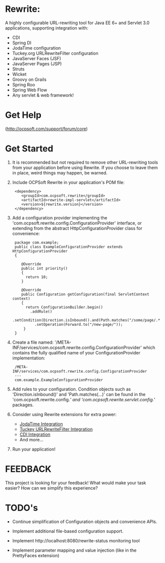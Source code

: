 Rewrite:
=================================================

A highly configurable URL-rewriting tool for Java EE 6+ and Servlet 3.0 applications, supporting integration with:

 * CDI
 * Spring DI
 * JodaTime configuration
 * Tuckey.org URLRewriteFilter configuration
 * JavaServer Faces (JSF)
 * JavaServer Pages (JSP)
 * Struts
 * Wicket
 * Groovy on Grails
 * Spring Roo
 * Spring Web Flow
 * Any servlet & web framework!

Get Help
==========
(http://ocpsoft.com/support/forum/core)

Get Started
==========

1. It is recommended but not required to remove other URL-rewriting tools from your application before using Rewrite. If you choose to leave them in place, weird things may happen, be warned.

2. Include OCPSoft Rewrite in your application's POM file:

        <dependency>
           <groupId>com.ocpsoft.rewrite</groupId>
           <artifactId>rewrite-impl-servlet</artifactId>
           <version>${rewrite.version}</version>
        </dependency>

3. Add a configuration provider implementing the 'com.ocpsoft.rewrite.config.ConfigurationProvider' interface, or extending from the abstract HttpConfigurationProvider class for convenience:

        package com.example;
        public class ExampleConfigurationProvider extends HttpConfigurationProvider
        {
	    
           @Override
           public int priority()
           {
             return 10;
           }
    
           @Override
           public Configuration getConfiguration(final ServletContext context)
           {
             return ConfigurationBuilder.begin()
               .addRule()
                 .setCondition(Direction.isInbound().and(Path.matches("/some/page/.*/")))
                 .setOperation(Forward.to("/new-page/"));
            }
        }

4. Create a file named: '/META-INF/services/com.ocpsoft.rewrite.config.ConfigurationProvider' which contains the fully qualified name of your ConfigurationProvider implementation:

        /META-INF/services/com.ocpsoft.rewrite.config.ConfigurationProvider
        ---
        com.example.ExampleConfigurationProvider

5. Add rules to your configuration. Condition objects such as 'Direction.isInbound()' and 'Path.matches(...)' can be found in the 'com.ocpsoft.rewrite.config.*' and 'com.ocpsoft.rewrite.servlet.config.*' packages.

6. Consider using Rewrite extensions for extra power:
   * [JodaTime Integration](https://github.com/ocpsoft/rewrite/tree/master/config-jodatime)
   * [Tuckey URLRewriteFilter Integration](https://github.com/ocpsoft/rewrite/tree/master/config-tuckey)
   * [CDI Integration](https://github.com/ocpsoft/rewrite/tree/master/integration-cdi)
   * And more...

7. Run your application!

FEEDBACK
========

This project is looking for your feedback! What would make your task easier? How can we simplify this experience?

TODO's
======

 * Continue simplification of Configuration objects and convenience APIs. 

 * Implement additional file-based configuration support.

 * Implement http://localhost:8080/rewrite-status monitoring tool

 * Implement parameter mapping and value injection (like in the PrettyFaces extension)
